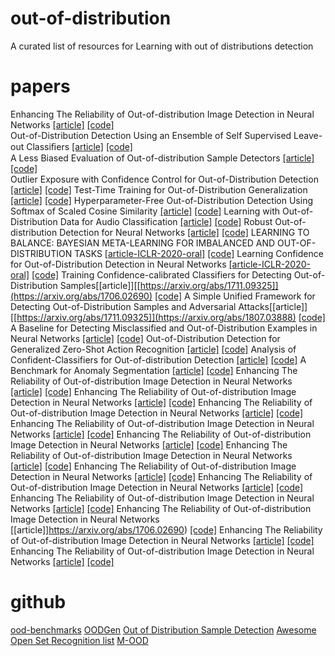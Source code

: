 
# out-of-distribution
A curated list of resources for Learning with out of distributions detection
# papers
Enhancing The Reliability of Out-of-distribution Image Detection in Neural Networks [[article]](https://arxiv.org/abs/1706.02690) [[code]](https://github.com/ShiyuLiang/odin-pytorch)  
Out-of-Distribution Detection Using an Ensemble of Self Supervised Leave-out Classiﬁers [[article]](http://openaccess.thecvf.com/content_ECCV_2018/papers/Apoorv_Vyas_Out-of-Distribution_Detection_Using_ECCV_2018_paper.pdf) [[code]](https://github.com/YU1ut/Ensemble-of-Leave-out-Classifiers)  
A Less Biased Evaluation of Out-of-distribution Sample Detectors [[article]](https://arxiv.org/abs/1809.04729) [[code]](https://github.com/ashafaei/OD-test)  
Outlier Exposure with Confidence Control for Out-of-Distribution Detection [[article]](https://arxiv.org/abs/1906.03509) [[code]](https://github.com/nazim1021/OOD-detection-using-OECC) 
Test-Time Training for Out-of-Distribution Generalization [[article]](https://arxiv.org/abs/1909.13231) [[code]](https://github.com/yueatsprograms/ttt_imagenet_release) 
Hyperparameter-Free Out-of-Distribution Detection Using Softmax of Scaled Cosine Similarity [[article]](https://arxiv.org/abs/1905.10628) [[code]](https://github.com/engkarat/cosine-ood-detector) 
Learning with Out-of-Distribution Data for Audio Classification [[article]](https://arxiv.org/abs/2002.04683) [[code]](https://github.com/tqbl/ood_audio) 
Robust Out-of-distribution Detection for Neural Networks [[article]](https://arxiv.org/abs/2003.09711) [[code]](https://github.com/jfc43/robust-ood-detection) 
LEARNING TO BALANCE: BAYESIAN META-LEARNING FOR IMBALANCED AND OUT-OF-DISTRIBUTION TASKS [[article-ICLR-2020-oral]](https://openreview.net/pdf?id=rkeZIJBYvr) [[code]](https://github.com/haebeom-lee/l2b) 
Learning Confidence for Out-of-Distribution Detection in Neural Networks [[article-ICLR-2020-oral]](https://arxiv.org/abs/1802.04865) [[code]](https://github.com/uoguelph-mlrg/confidence_estimation)
Training Confidence-calibrated Classifiers for Detecting Out-of-Distribution Samples[[article]][[https://arxiv.org/abs/1711.09325]](https://arxiv.org/abs/1706.02690) [[code]](https://github.com/facebookresearch/odin)
A Simple Unified Framework for Detecting Out-of-Distribution Samples and Adversarial Attacks[[article]] [[https://arxiv.org/abs/1711.09325]](https://arxiv.org/abs/1807.03888) [[code]](https://github.com/pokaxpoka/deep_Mahalanobis_detector)
A Baseline for Detecting Misclassified and Out-of-Distribution Examples in Neural Networks [[article]](https://arxiv.org/abs/1610.02136) [[code]](https://github.com/hendrycks/error-detection)
Out-of-Distribution Detection for Generalized Zero-Shot Action Recognition [[article]](https://arxiv.org/abs/1904.08703) [[code]](https://github.com/naraysa/gzsl-od)
Analysis of Confident-Classifiers for Out-of-distribution Detection [[article]](https://arxiv.org/abs/1904.12220) [[code]](https://github.com/sverneka/ConfidentClassifierICLR19)
A Benchmark for Anomaly Segmentation [[article]](https://arxiv.org/abs/1911.11132) [[code]](https://github.com/xksteven/multilabel-ood)
Enhancing The Reliability of Out-of-distribution Image Detection in Neural Networks [[article]](https://arxiv.org/abs/1706.02690) [[code]](https://github.com/facebookresearch/odin)
Enhancing The Reliability of Out-of-distribution Image Detection in Neural Networks [[article]](https://arxiv.org/abs/1706.02690) [[code]](https://github.com/facebookresearch/odin)
Enhancing The Reliability of Out-of-distribution Image Detection in Neural Networks [[article]](https://arxiv.org/abs/1706.02690) [[code]](https://github.com/facebookresearch/odin)
Enhancing The Reliability of Out-of-distribution Image Detection in Neural Networks [[article]](https://arxiv.org/abs/1706.02690) [[code]](https://github.com/facebookresearch/odin)
Enhancing The Reliability of Out-of-distribution Image Detection in Neural Networks [[article]](https://arxiv.org/abs/1706.02690) [[code]](https://github.com/facebookresearch/odin)
Enhancing The Reliability of Out-of-distribution Image Detection in Neural Networks [[article]](https://arxiv.org/abs/1706.02690) [[code]](https://github.com/facebookresearch/odin)
Enhancing The Reliability of Out-of-distribution Image Detection in Neural Networks [[article]](https://arxiv.org/abs/1706.02690) [[code]](https://github.com/facebookresearch/odin)
Enhancing The Reliability of Out-of-distribution Image Detection in Neural Networks [[article]](https://arxiv.org/abs/1706.02690) [[code]](https://github.com/facebookresearch/odin)
Enhancing The Reliability of Out-of-distribution Image Detection in Neural Networks [[article]](https://arxiv.org/abs/1706.02690) [[code]](https://github.com/facebookresearch/odin)
Enhancing The Reliability of Out-of-distribution Image Detection in Neural Networks [[article]]https://arxiv.org/abs/1706.02690) [[code]](https://github.com/facebookresearch/odin)
Enhancing The Reliability of Out-of-distribution Image Detection in Neural Networks [[article]](https://arxiv.org/abs/1706.02690) [[code]](https://github.com/facebookresearch/odin)
Enhancing The Reliability of Out-of-distribution Image Detection in Neural Networks [[article]](https://arxiv.org/abs/1706.02690) [[code]](https://github.com/facebookresearch/odin)

# github
[ood-benchmarks](https://github.com/eminorhan/ood-benchmarks)
[OODGen](https://github.com/sverneka/OODGen)
[Out of Distribution Sample Detection](https://github.com/ashafaei/out-of-distribution-detection)
[Awesome Open Set Recognition list](https://github.com/iCGY96/awesome_OpenSetRecognition_list)
[M-OOD ](https://github.com/EpiSci/M-OOD)

